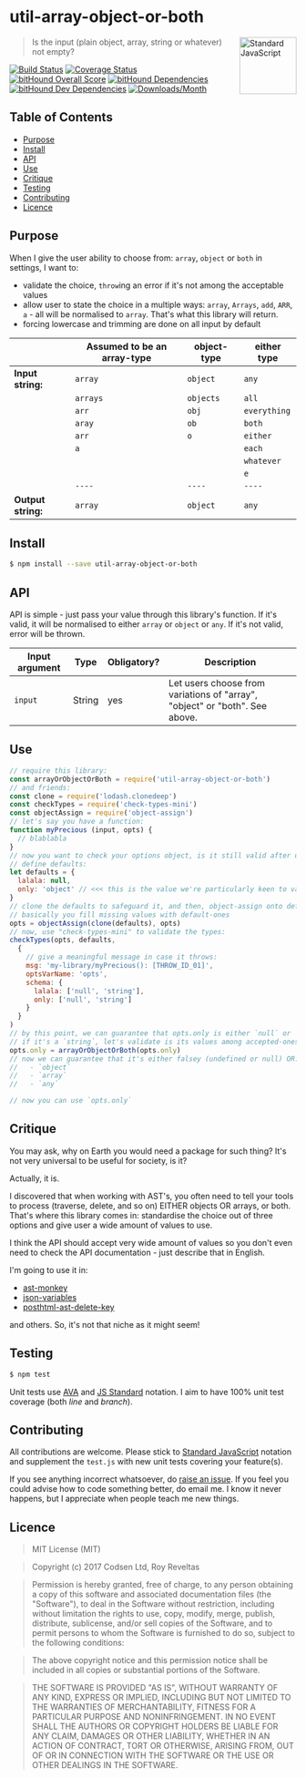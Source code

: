 # util-array-object-or-both

<a href="https://standardjs.com" style="float: right; padding: 0 0 20px 20px;"><img src="https://cdn.rawgit.com/feross/standard/master/sticker.svg" alt="Standard JavaScript" width="100" align="right"></a>

> Is the input (plain object, array, string or whatever) not empty?

[![Build Status][travis-img]][travis-url]
[![Coverage Status][cov-img]][cov-url]
[![bitHound Overall Score][overall-img]][overall-url]
[![bitHound Dependencies][deps-img]][deps-url]
[![bitHound Dev Dependencies][dev-img]][dev-url]
[![Downloads/Month][downloads-img]][downloads-url]

## Table of Contents

<!-- START doctoc generated TOC please keep comment here to allow auto update -->
<!-- DON'T EDIT THIS SECTION, INSTEAD RE-RUN doctoc TO UPDATE -->


- [Purpose](#purpose)
- [Install](#install)
- [API](#api)
- [Use](#use)
- [Critique](#critique)
- [Testing](#testing)
- [Contributing](#contributing)
- [Licence](#licence)

<!-- END doctoc generated TOC please keep comment here to allow auto update -->

## Purpose

When I give the user ability to choose from: `array`, `object` or `both` in settings, I want to:

- validate the choice, `throw`ing an error if it's not among the acceptable values
- allow user to state the choice in a multiple ways: `array`, `Arrays`, `add`, `ARR`, `a` - all will be normalised to `array`. That's what this library will return.
- forcing lowercase and trimming are done on all input by default

<br>        | Assumed to be an array-type | object-type   | either type
------------|------------|---------------|---------------
**Input string:**  | `array`    | `object`      | `any`
            | `arrays`   | `objects`     | `all`
            | `arr`      | `obj`         | `everything`
            | `aray`     | `ob`          | `both`
            | `arr`      | `o`           | `either`
            | `a`        |               | `each`
            |            |               | `whatever`
            |            |               | `e`
            | `----`     | `----`        | `----`
**Output string:** | `array`    | `object`      | `any`

## Install

```bash
$ npm install --save util-array-object-or-both
```

## API

API is simple - just pass your value through this library's function. If it's valid, it will be normalised to either `array` or `object` or `any`. If it's not valid, error will be thrown.

Input argument   | Type   | Obligatory? | Description
-----------------|--------|-------------|-------------
`input`          | String | yes         | Let users choose from variations of "array", "object" or "both". See above.

## Use

```js
// require this library:
const arrayOrObjectOrBoth = require('util-array-object-or-both')
// and friends:
const clone = require('lodash.clonedeep')
const checkTypes = require('check-types-mini')
const objectAssign = require('object-assign')
// let's say you have a function:
function myPrecious (input, opts) {
  // blablabla
}
// now you want to check your options object, is it still valid after users has laid their sticky paws on it:
// define defaults:
let defaults = {
  lalala: null,
  only: 'object' // <<< this is the value we're particularly keen to validate, is it `array`|`object`|`any`
}
// clone the defaults to safeguard it, and then, object-assign onto defaults.
// basically you fill missing values with default-ones
opts = objectAssign(clone(defaults), opts)
// now, use "check-types-mini" to validate the types:
checkTypes(opts, defaults,
  {
    // give a meaningful message in case it throws:
    msg: 'my-library/myPrecious(): [THROW_ID_01]',
    optsVarName: 'opts',
    schema: {
      lalala: ['null', 'string'],
      only: ['null', 'string']
    }
  }
)
// by this point, we can guarantee that opts.only is either `null` or `string`.
// if it's a `string`, let's validate is its values among accepted-ones:
opts.only = arrayOrObjectOrBoth(opts.only)
// now we can guarantee that it's either falsey (undefined or null) OR:
//   - `object`
//   - `array`
//   - `any`

// now you can use `opts.only`
```

## Critique

You may ask, why on Earth you would need a package for such thing? It's not very universal to be useful for society, is it?

Actually, it is.

I discovered that when working with AST's, you often need to tell your tools to process (traverse, delete, and so on) EITHER objects OR arrays, or both. That's where this library comes in: standardise the choice out of three options and give user a wide amount of values to use.

I think the API should accept very wide amount of values so you don't even need to check the API documentation - just describe that in English.

I'm going to use it in:
- [ast-monkey](https://github.com/codsen/ast-monkey)
- [json-variables](https://github.com/codsen/json-variables)
- [posthtml-ast-delete-key](https://github.com/codsen/posthtml-ast-delete-key)

and others. So, it's not that niche as it might seem!

## Testing

```bash
$ npm test
```

Unit tests use [AVA](https://github.com/avajs/ava) and [JS Standard](https://standardjs.com) notation. I aim to have 100% unit test coverage (both _line_ and _branch_).

## Contributing

All contributions are welcome. Please stick to [Standard JavaScript](https://standardjs.com) notation and supplement the `test.js` with new unit tests covering your feature(s).

If you see anything incorrect whatsoever, do [raise an issue](https://github.com/codsen/util-array-object-or-both/issues). If you feel you could advise how to code something better, do email me. I know it never happens, but I appreciate when people teach me new things.

## Licence

> MIT License (MIT)

> Copyright (c) 2017 Codsen Ltd, Roy Reveltas

> Permission is hereby granted, free of charge, to any person obtaining a copy
of this software and associated documentation files (the "Software"), to deal
in the Software without restriction, including without limitation the rights
to use, copy, modify, merge, publish, distribute, sublicense, and/or sell
copies of the Software, and to permit persons to whom the Software is
furnished to do so, subject to the following conditions:

> The above copyright notice and this permission notice shall be included in all
copies or substantial portions of the Software.

> THE SOFTWARE IS PROVIDED "AS IS", WITHOUT WARRANTY OF ANY KIND, EXPRESS OR
IMPLIED, INCLUDING BUT NOT LIMITED TO THE WARRANTIES OF MERCHANTABILITY,
FITNESS FOR A PARTICULAR PURPOSE AND NONINFRINGEMENT. IN NO EVENT SHALL THE
AUTHORS OR COPYRIGHT HOLDERS BE LIABLE FOR ANY CLAIM, DAMAGES OR OTHER
LIABILITY, WHETHER IN AN ACTION OF CONTRACT, TORT OR OTHERWISE, ARISING FROM,
OUT OF OR IN CONNECTION WITH THE SOFTWARE OR THE USE OR OTHER DEALINGS IN THE
SOFTWARE.

[travis-img]: https://travis-ci.org/codsen/util-array-object-or-both.svg?branch=master
[travis-url]: https://travis-ci.org/codsen/util-array-object-or-both

[cov-img]: https://coveralls.io/repos/github/codsen/util-array-object-or-both/badge.svg?branch=master
[cov-url]: https://coveralls.io/github/codsen/util-array-object-or-both?branch=master

[overall-img]: https://www.bithound.io/github/codsen/util-array-object-or-both/badges/score.svg
[overall-url]: https://www.bithound.io/github/codsen/util-array-object-or-both

[deps-img]: https://www.bithound.io/github/codsen/util-array-object-or-both/badges/dependencies.svg
[deps-url]: https://www.bithound.io/github/codsen/util-array-object-or-both/master/dependencies/npm

[dev-img]: https://www.bithound.io/github/codsen/util-array-object-or-both/badges/devDependencies.svg
[dev-url]: https://www.bithound.io/github/codsen/util-array-object-or-both/master/dependencies/npm

[downloads-img]: https://img.shields.io/npm/dm/util-array-object-or-both.svg
[downloads-url]: https://www.npmjs.com/package/util-array-object-or-both
